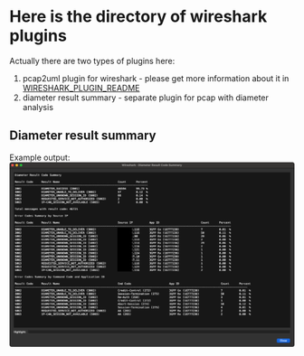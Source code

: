 # Here is the directory of wireshark plugins
Actually there are two types of plugins here:
1) pcap2uml plugin for wireshark - please get more information about it in [WIRESHARK_PLUGIN_README](WIRESHARK_PLUGIN_README.md)
2) diameter result summary - separate plugin for pcap with diameter analysis

## Diameter result summary

Example output:
![Example output](diameter_result_summary_example.png)

